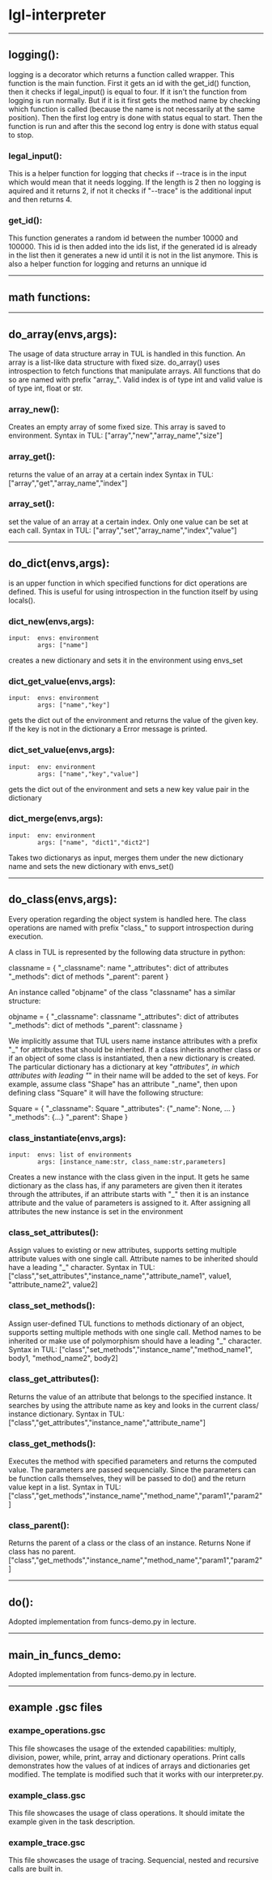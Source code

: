 # lgl-interpreter

***
## logging():
logging is a decorator which returns a function called wrapper. This function is the main function. First it gets an id with the get_id() function, then it checks if legal_input() is equal to four. If it isn't the function from logging is run normally.
But if it is it first gets the method name by checking which function is called (because the name is not necessarily at the same position). 
Then the first log entry is done with status equal to start. Then the function is run and after this the second log entry is done with status equal to stop.

### legal_input():
This is a helper function for logging that checks if --trace is in the input which would mean that it needs logging.
If the length is 2 then no logging is aquired and it returns 2, if not it checks if "--trace" is the additional input and then returns 4.

### get_id():
This function generates a random id between the number 10000 and 100000. This id is then added into the ids list, if the generated id is already in the list then it generates a new id until it is not in the list anymore.
This is also a helper function for logging and returns an unnique id
***
## math functions:
***
## do_array(envs,args):
The usage of data structure array in TUL is handled in this function. An array is a list-like data structure with fixed size. do_array() uses introspection to fetch functions that manipulate arrays. All functions that do so are named with prefix "array_". Valid index is of type int and valid value is of type int, float or str.



### array_new():

Creates an empty array of some fixed size. This array is saved to environment. 
Syntax in TUL: ["array","new","array_name","size"]

### array_get():

returns the value of an array at a certain index
Syntax in TUL: ["array","get","array_name","index"]

### array_set():

set the value of an array at a certain index.
Only one value can be set at each call.
Syntax in TUL: ["array","set","array_name","index","value"]




***
## do_dict(envs,args):
is an upper function in which specified functions for dict operations are defined. This is useful for using introspection in the function itself by using locals().
### dict_new(envs,args):
    input: 	envs: environment
            args: ["name"]
creates a new dictionary and sets it in the environment using envs_set
	
### dict_get_value(envs,args):
    input: 	envs: environment
            args: ["name","key"]
gets the dict out of the environment and returns the value of the given key. If the key is not in the dictionary a Error message is printed.

### dict_set_value(envs,args):
    input:	env: environment
            args: ["name","key","value"]
gets the dict out of the environment and sets a new key value pair in the dictionary

### dict_merge(envs,args):
    input:	env: environment
            args: ["name", "dict1","dict2"]
Takes two dictionarys as input, merges them under the new dictionary name and sets the new dictionary with envs_set()
***
## do_class(envs,args):

Every operation regarding the object system is handled here. The class operations are named with prefix "class_" to support introspection during execution. 

A class in TUL is represented by the following data structure in python:

classname = {
	"_classname": name
	"_attributes": dict of attributes
	"_methods": dict of methods
	"_parent": parent
	}

An instance called "objname" of the class "classname" has a similar structure:

objname = {
	"_classname": classname
	"_attributes": dict of attributes
	"_methods": dict of methods
	"_parent": classname
	}


We implicitly assume that TUL users name instance attributes with a prefix "_" for attributes that should be inherited. If a class inherits another class or if an object of some class is instantiated, then a new dictionary is created. The particular dictionary has a dictionary at key "_attributes", in which attributes with leading "_" in their name will be added to the set of keys. For example, assume class "Shape" has an attribute "_name", then upon defining class "Square" it will have the following structure:

 Square = {
	"_classname": Square
	"_attributes": {"_name": None, ... }
	"_methods": {...}
	"_parent": Shape
	}



### class_instantiate(envs,args):
    input:	envs: list of environments
            args: [instance_name:str, class_name:str,parameters]
Creates a new instance with the class given in the input. It gets he same dictionary as the class has, if any parameters are given then it iterates through the attributes, if an attribute starts with "_" then it is an instance attribute and the value of parameters is assigned to it.
After assigning all attributes the new instance is set in the environment

### class_set_attributes():

Assign values to existing or new attributes, supports setting multiple attribute values with one single call.
Attribute names to be inherited should have a leading "_" character.
Syntax in TUL: ["class","set_attributes","instance_name","attribute_name1", value1, "attribute_name2", value2]


### class_set_methods():

Assign user-defined TUL functions to methods dictionary of an object, supports setting multiple methods with one single call.
Method names to be inherited or make use of polymorphism should have a leading "_" character.
Syntax in TUL: ["class","set_methods","instance_name","method_name1", body1, "method_name2", body2]


### class_get_attributes():

Returns the value of an attribute that belongs to the specified instance.
It searches by using the attribute name as key and looks in the current class/ instance dictionary.
Syntax in TUL: ["class","get_attributes","instance_name","attribute_name"]


### class_get_methods():

Executes the method with specified parameters and returns the computed value. The parameters are passed sequencially.
Since the parameters can be function calls themselves, they will be passed to do() and the return value kept in a list.
Syntax in TUL: ["class","get_methods","instance_name","method_name","param1","param2"]


### class_parent():

Returns the parent of a class or the class of an instance. Returns None if class has no parent.
["class","get_methods","instance_name","method_name","param1","param2"]



***
## do():
Adopted implementation from funcs-demo.py in lecture.
***
## main_in_funcs_demo:
Adopted implementation from funcs-demo.py in lecture.

***


## example .gsc files


### exampe_operations.gsc 

This file showcases the usage of the extended capabilities: multiply, division, power, while, print, array and dictionary operations.
Print calls demonstrates how the values of at indices of arrays and dictionaries get modified. The template is modified such that it works with our interpreter.py.


### example_class.gsc

This file showcases the usage of class operations. It should imitate the example given in the task description.


### example_trace.gsc

This file showcases the usage of tracing. Sequencial, nested and recursive calls are built in.

